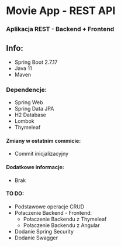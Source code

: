 # Movie App - REST API
### Aplikacja REST - Backend + Frontend  
## Info:
- Spring Boot 2.7.17
- Java 11
- Maven
### Dependencje:
- Spring Web
- Spring Data JPA
- H2 Database
- Lombok
- Thymeleaf
#### Zmiany w ostatnim commicie:
- Commit inicjalizacyjny
#### Dodatkowe informacje:
- Brak
#### TO DO:
- Podstawowe operacje CRUD
- Połaczenie Backend - Frontend:
  - Połaczenie Backendu z Thymeleaf
  - Połaczenie Backendu z Angular
- Dodanie Spring Security
- Dodanie Swagger
   